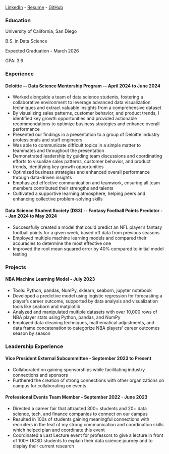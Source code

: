 [LinkedIn](https://www.linkedin.com/in/daniel-birman/) - [Resume](https://docs.google.com/document/d/1mO9hBW8wmAvZ89o497MCR9KlM0D5eHn4X_d4rSOxzUw/edit) - [GitHub](https://github.com/danielbirman28)

### Education
University of California, San Diego

B.S. in Data Science

Expected Graduation - March 2026

GPA: 3.6


### Experience
#### Deloitte	-- Data Science Mentorship Program -- April 2024 to June 2024

- Worked alongside a team of data science students, fostering a collaborative environment to leverage advanced data visualization techniques and extract valuable insights from a comprehensive dataset
- By visualizing sales patterns, customer behavior, and product trends, I identified key growth opportunities and provided actionable recommendations to optimize business strategies and enhance overall performance
- Presented our findings in a presentation to a group of Deloitte industry professionals and staff engineers
- Was able to communicate difficult topics in a simple matter to teammates and throughout the presentation
- Demonstrated leadership by guiding team discussions and coordinating efforts to visualize sales patterns, customer behavior, and product trends, identifying key growth opportunities
- Optimized business strategies and enhanced overall performance through data-driven insights
- Emphasized effective communication and teamwork, ensuring all team members contributed their strengths and talents
- Cultivated a supportive learning atmosphere, helping peers and enhancing collective problem-solving skills

#### Data Science Student Society (DS3)	-- Fantasy Football Points Predictor -- Jan 2024 to May 2024
- Successfully created a model that could predict an NFL player’s fantasy football points for a given week, based off data from previous seasons
- Employed multiple machine learning models and compared their accuracies to determine the most effective one
- Improved the root mean squared error by 40% compared to initial model testing


### Projects
#### NBA Machine Learning Model - July 2023
- Tools: Python, pandas, NumPy, sklearn, seaborn, jupyter notebook
- Developed a predictive model using logistic regression for forecasting a player’s career outcome, supported by data analysis and visualization tools like seaborn and matplotlib
- Analyzed and manipulated multiple datasets with over 10,000 rows of NBA player stats using Python, pandas, and NumPy
- Employed data cleaning techniques, mathematical adjustments, and data frame concatenation to categorize NBA players' career outcomes season by season


### Leadership Experience
#### Vice President External Subcommittee - September 2023 to Present
- Collaborated on gaining sponsorships while facilitating industry connections and sponsors
- Furthered the creation of strong connections with other organizations on campus for collaborating on events

#### Professional Events Team Member - September 2022 - June 2023
- Directed a career fair that attracted 300+ students and 20+ data science, tech, and finance companies to connect on our campus
- Resulted in 100s of students gaining meaningful connections with recruiters in the feat of my strong communication and coordination skills which helped plan and coordinate this event
- Coordinated a Last Lecture event for professors to give a lecture in front of 100+ UCSD students to explain their data science journey and to display their current research

